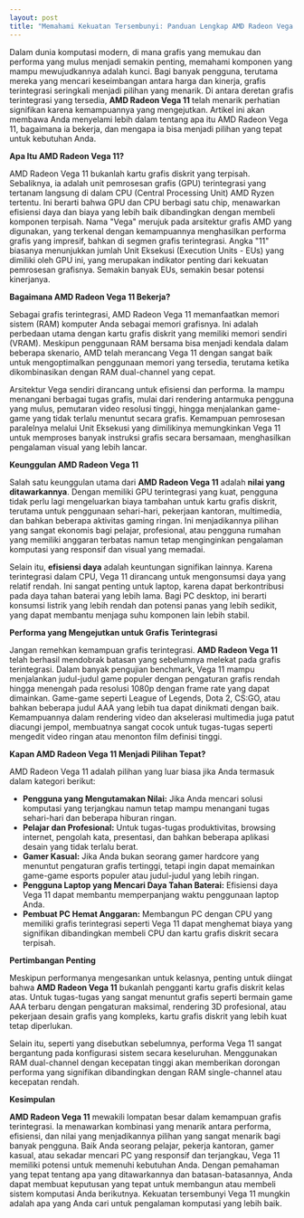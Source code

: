 ```yaml
---
layout: post
title: "Memahami Kekuatan Tersembunyi: Panduan Lengkap AMD Radeon Vega 11"
---
```


Dalam dunia komputasi modern, di mana grafis yang memukau dan performa yang mulus menjadi semakin penting, memahami komponen yang mampu mewujudkannya adalah kunci. Bagi banyak pengguna, terutama mereka yang mencari keseimbangan antara harga dan kinerja, grafis terintegrasi seringkali menjadi pilihan yang menarik. Di antara deretan grafis terintegrasi yang tersedia, **AMD Radeon Vega 11** telah menarik perhatian signifikan karena kemampuannya yang mengejutkan. Artikel ini akan membawa Anda menyelami lebih dalam tentang apa itu AMD Radeon Vega 11, bagaimana ia bekerja, dan mengapa ia bisa menjadi pilihan yang tepat untuk kebutuhan Anda.

**Apa Itu AMD Radeon Vega 11?**

AMD Radeon Vega 11 bukanlah kartu grafis diskrit yang terpisah. Sebaliknya, ia adalah unit pemrosesan grafis (GPU) terintegrasi yang tertanam langsung di dalam CPU (Central Processing Unit) AMD Ryzen tertentu. Ini berarti bahwa GPU dan CPU berbagi satu chip, menawarkan efisiensi daya dan biaya yang lebih baik dibandingkan dengan membeli komponen terpisah. Nama "Vega" merujuk pada arsitektur grafis AMD yang digunakan, yang terkenal dengan kemampuannya menghasilkan performa grafis yang impresif, bahkan di segmen grafis terintegrasi. Angka "11" biasanya menunjukkan jumlah Unit Eksekusi (Execution Units - EUs) yang dimiliki oleh GPU ini, yang merupakan indikator penting dari kekuatan pemrosesan grafisnya. Semakin banyak EUs, semakin besar potensi kinerjanya.

**Bagaimana AMD Radeon Vega 11 Bekerja?**

Sebagai grafis terintegrasi, AMD Radeon Vega 11 memanfaatkan memori sistem (RAM) komputer Anda sebagai memori grafisnya. Ini adalah perbedaan utama dengan kartu grafis diskrit yang memiliki memori sendiri (VRAM). Meskipun penggunaan RAM bersama bisa menjadi kendala dalam beberapa skenario, AMD telah merancang Vega 11 dengan sangat baik untuk mengoptimalkan penggunaan memori yang tersedia, terutama ketika dikombinasikan dengan RAM dual-channel yang cepat.

Arsitektur Vega sendiri dirancang untuk efisiensi dan performa. Ia mampu menangani berbagai tugas grafis, mulai dari rendering antarmuka pengguna yang mulus, pemutaran video resolusi tinggi, hingga menjalankan game-game yang tidak terlalu menuntut secara grafis. Kemampuan pemrosesan paralelnya melalui Unit Eksekusi yang dimilikinya memungkinkan Vega 11 untuk memproses banyak instruksi grafis secara bersamaan, menghasilkan pengalaman visual yang lebih lancar.

**Keunggulan AMD Radeon Vega 11**

Salah satu keunggulan utama dari **AMD Radeon Vega 11** adalah **nilai yang ditawarkannya**. Dengan memiliki GPU terintegrasi yang kuat, pengguna tidak perlu lagi mengeluarkan biaya tambahan untuk kartu grafis diskrit, terutama untuk penggunaan sehari-hari, pekerjaan kantoran, multimedia, dan bahkan beberapa aktivitas gaming ringan. Ini menjadikannya pilihan yang sangat ekonomis bagi pelajar, profesional, atau pengguna rumahan yang memiliki anggaran terbatas namun tetap menginginkan pengalaman komputasi yang responsif dan visual yang memadai.

Selain itu, **efisiensi daya** adalah keuntungan signifikan lainnya. Karena terintegrasi dalam CPU, Vega 11 dirancang untuk mengonsumsi daya yang relatif rendah. Ini sangat penting untuk laptop, karena dapat berkontribusi pada daya tahan baterai yang lebih lama. Bagi PC desktop, ini berarti konsumsi listrik yang lebih rendah dan potensi panas yang lebih sedikit, yang dapat membantu menjaga suhu komponen lain lebih stabil.

**Performa yang Mengejutkan untuk Grafis Terintegrasi**

Jangan remehkan kemampuan grafis terintegrasi. **AMD Radeon Vega 11** telah berhasil mendobrak batasan yang sebelumnya melekat pada grafis terintegrasi. Dalam banyak pengujian benchmark, Vega 11 mampu menjalankan judul-judul game populer dengan pengaturan grafis rendah hingga menengah pada resolusi 1080p dengan frame rate yang dapat dimainkan. Game-game seperti League of Legends, Dota 2, CS:GO, atau bahkan beberapa judul AAA yang lebih tua dapat dinikmati dengan baik. Kemampuannya dalam rendering video dan akselerasi multimedia juga patut diacungi jempol, membuatnya sangat cocok untuk tugas-tugas seperti mengedit video ringan atau menonton film definisi tinggi.

**Kapan AMD Radeon Vega 11 Menjadi Pilihan Tepat?**

AMD Radeon Vega 11 adalah pilihan yang luar biasa jika Anda termasuk dalam kategori berikut:

*   **Pengguna yang Mengutamakan Nilai:** Jika Anda mencari solusi komputasi yang terjangkau namun tetap mampu menangani tugas sehari-hari dan beberapa hiburan ringan.
*   **Pelajar dan Profesional:** Untuk tugas-tugas produktivitas, browsing internet, pengolah kata, presentasi, dan bahkan beberapa aplikasi desain yang tidak terlalu berat.
*   **Gamer Kasual:** Jika Anda bukan seorang gamer hardcore yang menuntut pengaturan grafis tertinggi, tetapi ingin dapat memainkan game-game esports populer atau judul-judul yang lebih ringan.
*   **Pengguna Laptop yang Mencari Daya Tahan Baterai:** Efisiensi daya Vega 11 dapat membantu memperpanjang waktu penggunaan laptop Anda.
*   **Pembuat PC Hemat Anggaran:** Membangun PC dengan CPU yang memiliki grafis terintegrasi seperti Vega 11 dapat menghemat biaya yang signifikan dibandingkan membeli CPU dan kartu grafis diskrit secara terpisah.

**Pertimbangan Penting**

Meskipun performanya mengesankan untuk kelasnya, penting untuk diingat bahwa **AMD Radeon Vega 11** bukanlah pengganti kartu grafis diskrit kelas atas. Untuk tugas-tugas yang sangat menuntut grafis seperti bermain game AAA terbaru dengan pengaturan maksimal, rendering 3D profesional, atau pekerjaan desain grafis yang kompleks, kartu grafis diskrit yang lebih kuat tetap diperlukan.

Selain itu, seperti yang disebutkan sebelumnya, performa Vega 11 sangat bergantung pada konfigurasi sistem secara keseluruhan. Menggunakan RAM dual-channel dengan kecepatan tinggi akan memberikan dorongan performa yang signifikan dibandingkan dengan RAM single-channel atau kecepatan rendah.

**Kesimpulan**

**AMD Radeon Vega 11** mewakili lompatan besar dalam kemampuan grafis terintegrasi. Ia menawarkan kombinasi yang menarik antara performa, efisiensi, dan nilai yang menjadikannya pilihan yang sangat menarik bagi banyak pengguna. Baik Anda seorang pelajar, pekerja kantoran, gamer kasual, atau sekadar mencari PC yang responsif dan terjangkau, Vega 11 memiliki potensi untuk memenuhi kebutuhan Anda. Dengan pemahaman yang tepat tentang apa yang ditawarkannya dan batasan-batasannya, Anda dapat membuat keputusan yang tepat untuk membangun atau membeli sistem komputasi Anda berikutnya. Kekuatan tersembunyi Vega 11 mungkin adalah apa yang Anda cari untuk pengalaman komputasi yang lebih baik.

